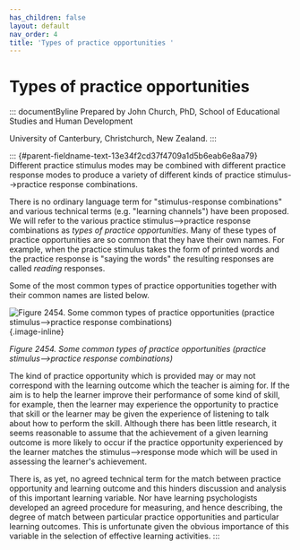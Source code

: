 ```yaml
---
has_children: false
layout: default
nav_order: 4
title: 'Types of practice opportunities '
---
```

# Types of practice opportunities 


::: documentByline
Prepared by John Church, PhD, School of Educational Studies and Human
Development

University of Canterbury, Christchurch, New Zealand.
:::

::: {#parent-fieldname-text-13e34f2cd37f4709a1d5b6eab6e8aa79}
Different practice stimulus modes may be combined with different
practice response modes to produce a variety of different kinds of
practice stimulus--\>practice response combinations.

There is no ordinary language term for "stimulus-response combinations"
and various technical terms (e.g. "learning channels") have been
proposed. We will refer to the various practice stimulus--\>practice
response combinations as *types of practice opportunities*. Many of
these types of practice opportunities are so common that they have their
own names. For example, when the practice stimulus takes the form of
printed words and the practice response is "saying the words" the
resulting responses are called *reading* responses.

Some of the most common types of practice opportunities together with
their common names are listed below.

![Figure 2454. Some common types of practice opportunities (practice
stimulus--\>practice response
combinations)](../../../../../../assets/images/TECKSFig2454.png "Figure 2454. Some common types of practice opportunities (practice stimulus–>practice response combinations)"){.image-inline}

*Figure 2454. Some common types of practice opportunities (practice
stimulus--\>practice response combinations)*

The kind of practice opportunity which is provided may or may not
correspond with the learning outcome which the teacher is aiming for. If
the aim is to help the learner improve their performance of some kind of
skill, for example, then the learner may experience the opportunity to
practice that skill or the learner may be given the experience of
listening to talk about how to perform the skill. Although there has
been little research, it seems reasonable to assume that the achievement
of a given learning outcome is more likely to occur if the practice
opportunity experienced by the learner matches the stimulus--\>response
mode which will be used in assessing the learner's achievement.

There is, as yet, no agreed technical term for the match between
practice opportunity and learning outcome and this hinders discussion
and analysis of this important learning variable. Nor have learning
psychologists developed an agreed procedure for measuring, and hence
describing, the degree of match between particular practice
opportunities and particular learning outcomes. This is unfortunate
given the obvious importance of this variable in the selection of
effective learning activities.
:::
